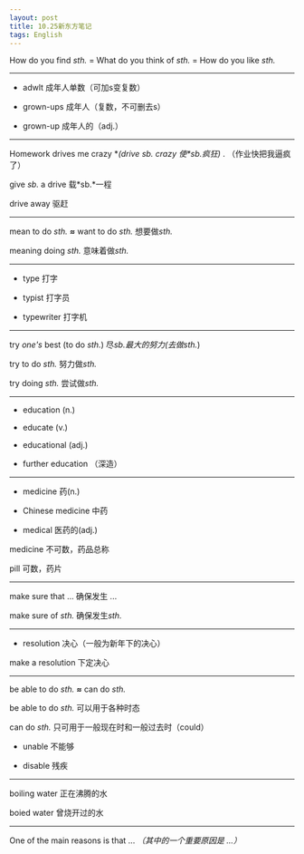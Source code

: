 ```yaml
---
layout: post
title: 10.25新东方笔记
tags: English
---
```

How do you find *sth.* = What do you think of *sth.* = How do you like *sth.*

----------

* adwlt 成年人单数（可加s变复数）

* grown-ups 成年人（复数，不可删去s）

* grown-up 成年人的（adj.）

----------

Homework drives me crazy **(drive *sb.* crazy 使*sb.*疯狂)** . （作业快把我逼疯了）

give *sb.* a drive 载*sb.*一程

drive away 驱赶

----------

mean to do *sth.* **≈** want to do *sth.* 想要做*sth.*

meaning doing *sth.* 意味着做*sth.*

----------

* type 打字

* typist 打字员

* typewriter 打字机

----------

try *one's* best (to do *sth.*) 尽*sb.*最大的努力(去做*sth.*)

try to do *sth.* 努力做*sth.*

try doing *sth.* 尝试做*sth.*

----------

* education (n.)

* educate (v.)

* educational (adj.)

* further education （深造）

----------

* medicine 药(n.)

* Chinese medicine 中药

* medical 医药的(adj.)

medicine 不可数，药品总称

pill 可数，药片

----------

make sure that ... 确保发生 ...

make sure of *sth.* 确保发生*sth.*

----------

* resolution 决心（一般为新年下的决心）

make a resolution 下定决心

----------

be able to do *sth.* **≈** can do *sth.*

be able to do *sth.* 可以用于各种时态

can do *sth.* 只可用于一般现在时和一般过去时（could）

* unable 不能够

* disable 残疾

----------

boiling water 正在沸腾的水

boied water 曾烧开过的水

---------

One of the main reasons is that ... *（其中的一个重要原因是 ...）*
